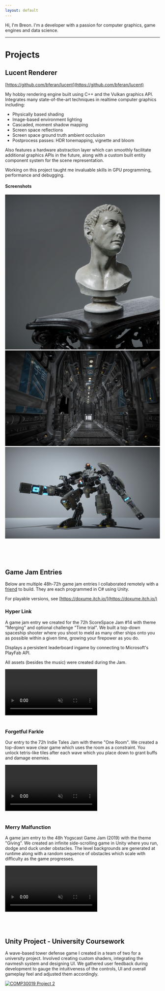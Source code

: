 ```yaml
---
layout: default
---
```


Hi, I'm Breon. I'm a developer with a passion for computer graphics, game engines and data science.

---

# Projects

## Lucent Renderer

[https://github.com/bferan/lucent](https://github.com/bferan/lucent)

My hobby rendering engine built using C++ and the Vulkan graphics API. Integrates many state-of-the-art techniques in realtime computer graphics including:

- Physically based shading
- Image-based environment lighting
- Cascaded, moment shadow mapping
- Screen space reflections
- Screen space ground truth ambient occlusion
- Postprocess passes: HDR tonemapping, vignette and bloom

Also features a hardware abstraction layer which can smoothly facilitate additional graphics APIs in the future, along with a custom built entity component system for the scene representation.

Working on this project taught me invaluable skills in GPU programming, performance and debugging. 

#### Screenshots
![Bust](https://raw.githubusercontent.com/bferan/bferan.github.io/master/assets/img/LucentBustThumb.png)
![Hall](https://raw.githubusercontent.com/bferan/bferan.github.io/master/assets/img/LucentCorridorThumb.png)
![Robot](https://raw.githubusercontent.com/bferan/bferan.github.io/master/assets/img/LucentRobotThumb.png)

<br>
<br>
<br>

## Game Jam Entries

Below are multiple 48h-72h game jam entries I collaborated remotely with a [friend](https://itch.io/profile/british-banana) to build. They are each programmed in C# using Unity.

For playable versions, see [https://doxume.itch.io/](https://doxume.itch.io/)

### Hyper Link
A game jam entry we created for the 72h ScoreSpace Jam #14 with theme "Merging" and optional challenge "Time trial". We built a top-down spaceship shooter where you shoot to meld as many other ships onto you as possible within a given time, growing your firepower as you do.

Displays a persistent leaderboard ingame by connecting to Microsoft's PlayFab API. 

All assets (besides the music) were created during the Jam.

<video src="https://user-images.githubusercontent.com/25774113/137463717-f7aa670b-c5c9-4135-b627-3b1383001292.mov" muted="muted" autoplay="autoplay" loop="loop" style="max-width: 100%;">
</video>
<br>
<br>

### Forgetful Farkle

Our entry to the 72h Indie Tales Jam with theme "One Room". We created a top-down wave clear game which uses the room as a constraint. You unlock tetris-like tiles after each wave which you place down to grant buffs and damage enemies.

<video src="https://user-images.githubusercontent.com/25774113/137463880-cccab160-f28d-4dc6-91ab-34f28ba5a21d.mov" muted="muted" autoplay="autoplay" loop="loop" style="max-width: 100%;">
</video>
<br>
<br>

### Merry Malfunction

A game jam entry to the 48h Yogscast Game Jam (2019) with the theme "Giving". We created an infinite side-scrolling game in Unity where you run, dodge and duck under obstacles. The level backgrounds are generated at runtime along with a random sequence of obstacles which scale with difficulty as the game progresses.

<video src="https://user-images.githubusercontent.com/25774113/137463851-b8dc74e6-4502-4cc1-979b-b15602487225.mov" muted="muted" autoplay="autoplay" loop="loop" style="max-width: 100%;">
</video><br>
<br>
<br>
<br>

## Unity Project - University Coursework

A wave-based tower defense game I created in a team of two for a university project. Involved creating custom shaders, integrating the navmesh system and designing UI. We gathered user feedback during development to gauge the intuitiveness of the controls, UI and overall gameplay feel and adjusted them accordingly.

[![COMP30019 Project 2](https://res.cloudinary.com/marcomontalbano/image/upload/v1634278160/video_to_markdown/images/youtube--84G4v8rMfAA-c05b58ac6eb4c4700831b2b3070cd403.jpg)](https://www.youtube.com/watch?v=84G4v8rMfAA "COMP30019 Project 2")
